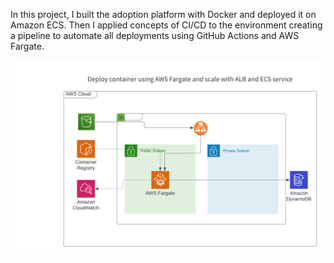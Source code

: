 In this project, I built the adoption platform with Docker and deployed it on Amazon ECS.  Then I applied concepts of CI/CD to the environment creating a pipeline to automate all deployments using GitHub Actions and AWS Fargate.


![diagram](./aws-ecs-fargate.png)
